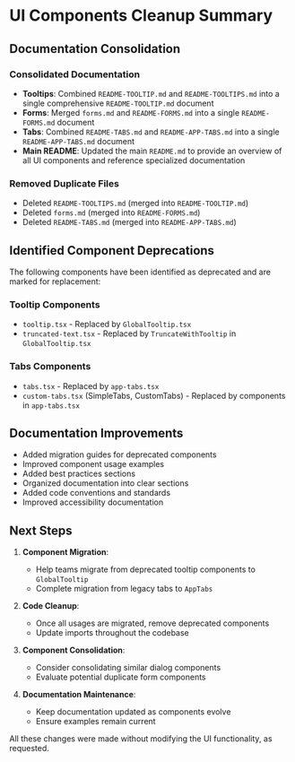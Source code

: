 # UI Components Cleanup Summary

## Documentation Consolidation

### Consolidated Documentation

- **Tooltips**: Combined `README-TOOLTIP.md` and `README-TOOLTIPS.md` into a single comprehensive `README-TOOLTIP.md` document
- **Forms**: Merged `forms.md` and `README-FORMS.md` into a single `README-FORMS.md` document
- **Tabs**: Combined `README-TABS.md` and `README-APP-TABS.md` into a single `README-APP-TABS.md` document
- **Main README**: Updated the main `README.md` to provide an overview of all UI components and reference specialized documentation

### Removed Duplicate Files

- Deleted `README-TOOLTIPS.md` (merged into `README-TOOLTIP.md`)
- Deleted `forms.md` (merged into `README-FORMS.md`)
- Deleted `README-TABS.md` (merged into `README-APP-TABS.md`)

## Identified Component Deprecations

The following components have been identified as deprecated and are marked for replacement:

### Tooltip Components
- `tooltip.tsx` - Replaced by `GlobalTooltip.tsx`
- `truncated-text.tsx` - Replaced by `TruncateWithTooltip` in `GlobalTooltip.tsx`

### Tabs Components
- `tabs.tsx` - Replaced by `app-tabs.tsx`
- `custom-tabs.tsx` (SimpleTabs, CustomTabs) - Replaced by components in `app-tabs.tsx`

## Documentation Improvements

- Added migration guides for deprecated components
- Improved component usage examples
- Added best practices sections
- Organized documentation into clear sections
- Added code conventions and standards
- Improved accessibility documentation

## Next Steps

1. **Component Migration**:
   - Help teams migrate from deprecated tooltip components to `GlobalTooltip`
   - Complete migration from legacy tabs to `AppTabs`

2. **Code Cleanup**:
   - Once all usages are migrated, remove deprecated components
   - Update imports throughout the codebase

3. **Component Consolidation**:
   - Consider consolidating similar dialog components
   - Evaluate potential duplicate form components

4. **Documentation Maintenance**:
   - Keep documentation updated as components evolve
   - Ensure examples remain current

All these changes were made without modifying the UI functionality, as requested. 
